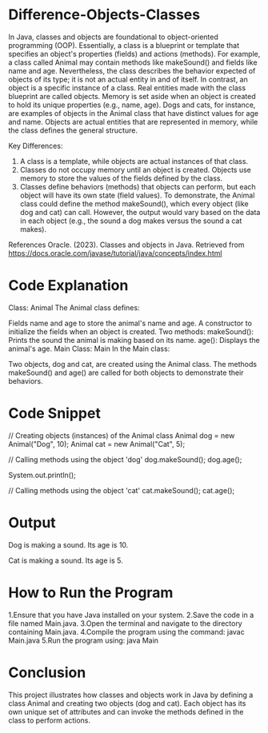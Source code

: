 # Difference-Objects-Classes
In Java, classes and objects are foundational to object-oriented programming (OOP). Essentially, a class is a blueprint or template that specifies an object's properties (fields) and actions (methods). For example, a class called Animal may contain methods like makeSound() and fields like name and age. Nevertheless, the class describes the behavior expected of objects of its type; it is not an actual entity in and of itself. 
In contrast, an object is a specific instance of a class. Real entities made with the class blueprint are called objects. Memory is set aside when an object is created to hold its unique properties (e.g., name, age). Dogs and cats, for instance, are examples of objects in the Animal class that have distinct values for age and name. Objects are actual entities that are represented in memory, while the class defines the general structure.

Key Differences:
1.	A class is a template, while objects are actual instances of that class.
2.	Classes do not occupy memory until an object is created. Objects use memory to store the values of the fields defined by the class.
3.	Classes define behaviors (methods) that objects can perform, but each object will have its own state (field values).
To demonstrate, the Animal class could define the method makeSound(), which every object (like dog and cat) can call. However, the output would vary based on the data in each object (e.g., the sound a dog makes versus the sound a cat makes).

References
Oracle. (2023). Classes and objects in Java. Retrieved from https://docs.oracle.com/javase/tutorial/java/concepts/index.html

# Code Explanation
Class: Animal
The Animal class defines:

Fields name and age to store the animal's name and age.
A constructor to initialize the fields when an object is created.
Two methods:
makeSound(): Prints the sound the animal is making based on its name.
age(): Displays the animal's age.
Main Class: Main
In the Main class:

Two objects, dog and cat, are created using the Animal class.
The methods makeSound() and age() are called for both objects to demonstrate their behaviors.

# Code Snippet
// Creating objects (instances) of the Animal class
Animal dog = new Animal("Dog", 10);
Animal cat = new Animal("Cat", 5);

// Calling methods using the object 'dog'
dog.makeSound(); 
dog.age();

System.out.println();

// Calling methods using the object 'cat'
cat.makeSound(); 
cat.age();

# Output
Dog is making a sound.
Its age is 10.

Cat is making a sound.
Its age is 5.

# How to Run the Program 
1.Ensure that you have Java installed on your system.
2.Save the code in a file named Main.java.
3.Open the terminal and navigate to the directory containing Main.java.
4.Compile the program using the command:
javac Main.java
5.Run the program using:
java Main

# Conclusion
This project illustrates how classes and objects work in Java by defining a class Animal and creating two objects (dog and cat). Each object has its own unique set of attributes and can invoke the methods defined in the class to perform actions.




